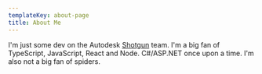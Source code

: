 ```yaml
---
templateKey: about-page
title: About Me
---
```


I'm just some dev on the Autodesk [Shotgun](https://www.shotgunsoftware.com) team. I'm a big fan of TypeScript, JavaScript, React and Node. C#/ASP.NET once upon a time. I'm also not a big fan of spiders.
